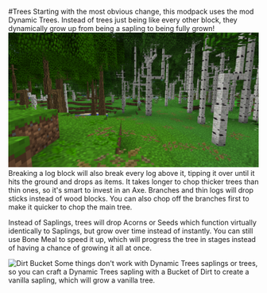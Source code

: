 #Trees
Starting with the most obvious change, this modpack uses the mod Dynamic Trees. Instead of trees just being like every other block, they dynamically grow up from being a sapling to being fully grown!
![](trees.png)
Breaking a log block will also break every log above it, tipping it over until it hits the ground and drops as items. It takes longer to chop thicker trees than thin ones, so it's smart to invest in an Axe. Branches and thin logs will drop sticks instead of wood blocks.
You can also chop off the branches first to make it quicker to chop the main tree.

Instead of Saplings, trees will drop Acorns or Seeds which function virtually identically to Saplings, but grow over time instead of instantly. You can still use Bone Meal to speed it up, which will progress the tree in stages instead of having a chance of growing it all at once.

![Dirt Bucket](item:dynamictrees:dirtbucket)
Some things don't work with Dynamic Trees saplings or trees, so you can craft a Dynamic Trees sapling with a Bucket of Dirt to create a vanilla sapling, which will grow a vanilla tree.
